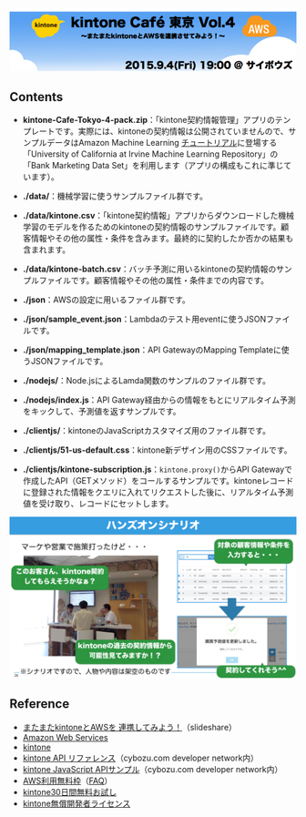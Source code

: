 ![kintoneCafeTitle](image/kintone-cafe-tokyo-4_logo.png)

## Contents
* **kintone-Cafe-Tokyo-4-pack.zip**：「kintone契約情報管理」アプリのテンプレートです。実際には、kintoneの契約情報は公開されていませんので、サンプルデータはAmazon Machine Learning [チュートリアル](http://docs.aws.amazon.com/machine-learning/latest/dg/tutorial.html)に登場する「University of California at Irvine Machine Learning Repository」の「Bank Marketing Data Set」を利用します（アプリの構成もこれに準じています）。

* **./data/**：機械学習に使うサンプルファイル群です。

* **./data/kintone.csv**：「kintone契約情報」アプリからダウンロードした機械学習のモデルを作るためのkintoneの契約情報のサンプルファイルです。顧客情報やその他の属性・条件を含みます。最終的に契約したか否かの結果も含まれます。

* **./data/kintone-batch.csv**：バッチ予測に用いるkintoneの契約情報のサンプルファイルです。顧客情報やその他の属性・条件までの内容です。

* **./json**：AWSの設定に用いるファイル群です。

* **./json/sample_event.json**：Lambdaのテスト用eventに使うJSONファイルです。

* **./json/mapping_template.json**：API GatewayのMapping Templateに使うJSONファイルです。

* **./nodejs/**：Node.jsによるLamda関数のサンプルのファイル群です。

* **./nodejs/index.js**：API Gateway経由からの情報をもとにリアルタイム予測をキックして、予測値を返すサンプルです。

* **./clientjs/**：kintoneのJavaScriptカスタマイズ用のファイル群です。

* **./clientjs/51-us-default.css**：kintone新デザイン用のCSSファイルです。

* **./clientjs/kintone-subscription.js**：`kintone.proxy()`からAPI Gatewayで作成したAPI（GETメソッド）をコールするサンプルです。kintoneレコードに登録された情報をクエリに入れてリクエストした後に、リアルタイム予測値を受け取り、レコードにセットします。

![kintone-ml](image/kintone-ml.jpg)

## Reference
* [またまたkintoneとAWSを
連携してみよう！](http://www.slideshare.net/yamaryu0508b/kintone-caf-vol3-kintone-aws-lambdas3-50828655)（slideshare）
* [Amazon Web Services](http://aws.amazon.com/jp/)
* [kintone](https://kintone.cybozu.com/jp/)
* [kintone API リファレンス](https://cybozudev.zendesk.com/hc/ja/categories/200147600)（cybozu.com developer network内）
* [kintone JavaScript APIサンプル](https://cybozudev.zendesk.com/hc/ja/sections/200263970)（cybozu.com developer network内）
* [AWS利用無料枠](http://aws.amazon.com/jp/free/)（[FAQ](http://aws.amazon.com/jp/free/faqs/)）
* [kintone30日間無料お試し](https://kintone.cybozu.com/jp/trial/)
* [kintone無償開発者ライセンス](https://cybozudev.zendesk.com/hc/ja/articles/200720464)
